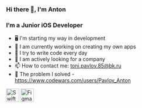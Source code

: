 ### Hi there 👋, I'm Anton
 
### I’m a Junior iOS Developer

- 🖥 I'm starting my way in development
- 🔭 I am currently working on creating my own apps
- 🌱 I try to write code every day
- 👯 I am actively looking for a company
- 📫 How to contact me: toni.pavlov.85@bk.ru
- 🌝 The problem I solved - https://www.codewars.com/users/Pavlov_Anton

<span><p align="по левому краю"></span><span> <a href="https://developer.apple.com/swift /" target="_blank" rel="noreferrer"><img src="https://raw.githubusercontent.com/danielcranney/readme-generator/main/public/icons/skills/swift-colored.svg " width="36" height="36" alt="Swift" /></a></span><span> <a href="https://www.figma.com /" target="_blank" rel="noreferrer"><img src="https://raw.githubusercontent.com/danielcranney/readme-generator/main/public/icons/skills/figma-colored.svg " width="36" height="36" alt="Figma" /></a></span><span> </p></span>
